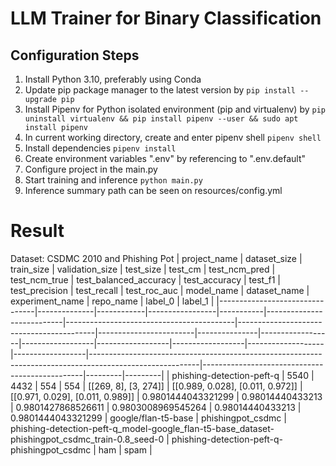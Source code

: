 # LLM Trainer for Binary Classification

## Configuration Steps
1. Install Python 3.10, preferably using Conda
2. Update pip package manager to the latest version by
`
pip install --upgrade pip
`
3. Install Pipenv for Python isolated environment (pip and virtualenv) by
`
pip uninstall virtualenv && pip install pipenv --user && sudo apt install pipenv
`
4. In current working directory, create and enter pipenv shell
`
pipenv shell
`
5. Install dependencies
`
pipenv install
`
6. Create environment variables ".env" by referencing to ".env.default"
7. Configure project in the main.py
8. Start training and inference
`
python main.py
`
9. Inference summary path can be seen on resources/config.yml

# Result
Dataset: CSDMC 2010 and Phishing Pot
| project_name                   | dataset_size | train_size | validation_size | test_size | test_cm                   | test_ncm_pred                           | test_ncm_true                           | test_balanced_accuracy | test_accuracy | test_f1          | test_precision   | test_recall      | test_roc_auc      | model_name        | dataset_name     | experiment_name                                                                                         | repo_name                                     | label_0 | label_1 |
|--------------------------------|--------------|------------|-----------------|-----------|---------------------------|------------------------------------------|------------------------------------------|------------------------|---------------|------------------|------------------|------------------|------------------|-------------------|------------------|---------------------------------------------------------------------------------------------------------|------------------------------------------------|---------|---------|
| phishing-detection-peft-q       | 5540         | 4432       | 554             | 554       | [[269, 8], [3, 274]]      | [[0.989, 0.028], [0.011, 0.972]]       | [[0.971, 0.029], [0.011, 0.989]]       | 0.9801444043321299     | 0.98014440433213 | 0.9801427868526611 | 0.9803008969545264 | 0.98014440433213 | 0.9801444043321299 | google/flan-t5-base | phishingpot_csdmc | phishing-detection-peft-q_model-google_flan-t5-base_dataset-phishingpot_csdmc_train-0.8_seed-0           | phishing-detection-peft-q-phishingpot_csdmc | ham     | spam    |
